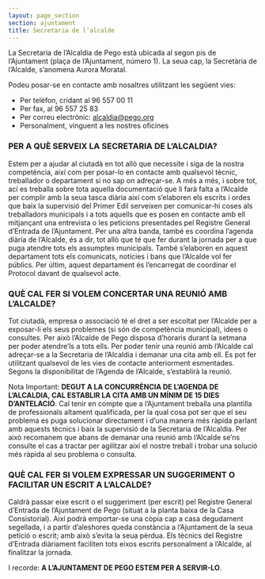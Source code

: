 ```yaml
---
layout: page_section
section: ajuntament
title: Secretaria de l'alcalde
---
```

La Secretaria de l’Alcaldia de Pego està ubicada al segon pis de l’Ajuntament (plaça  de l’Ajuntament,  número 1). La seua cap, la Secretària de l’Alcalde, s’anomena Aurora Moratal.

Podeu posar-se en  contacte amb nosaltres utilitzant les següent vies:

* Per telèfon, cridant al 96 557 00 11
* Per fax,  al 96 557 25 83
* Per correu electrònic: alcaldia@pego.org
* Personalment, vinguent a les nostres oficines

### PER A QUÈ SERVEIX LA SECRETARIA DE L’ALCALDIA?

Estem per a ajudar al ciutadà en tot allò que necessite i siga de la nostra competència, així com per posar-lo en contacte amb qualsevol tècnic, treballador o departament si no sap on adreçar-se. A més a més, i sobre  tot, ací es treballa sobre tota aquella documentació que li  farà falta a l’Alcalde per  complir amb la seua tasca diària així com s’elaboren els escrits i ordes que baix la supervisió del Primer Edil serveixen per comunicar-hi coses als treballadors municipals i a tots  aquells que es posen en contacte amb ell mitjançant una entrevista o les  peticions presentades pel Registre General d’Entrada de l’Ajuntament. Per una altra banda, també es coordina l’agenda diària de l’Alcalde, és a dir, tot allò que té que fer durant la jornada per a que puga atendre tots els assumptes municipals. També s’elaboren en aquest departament tots els comunicats, notícies i bans que l’Alcalde vol fer públics. Per últim, aquest departament és l’encarregat de coordinar el Protocol davant de qualsevol acte.

### QUÈ CAL FER SI VOLEM CONCERTAR UNA REUNIÓ AMB L’ALCALDE?

Tot ciutadà, empresa o associació té el dret a ser escoltat per l’Alcalde per a exposar-li els seus problemes (si són de competència municipal), idees o consultes. Per això l’Alcalde de Pego disposa d’horaris durant la setmana per poder atendre’ls a tots ells. Per poder tenir una reunió  amb l’Alcalde cal adreçar-se a  la Secretaria de l’Alcaldia i demanar una cita amb ell. Es pot fer utilitzant qualsevol de les vies de contacte anteriorment esmentades. Segons la disponibilitat de l’Agenda de l’Alcalde, s’establirà la reunió.

Nota Important: **DEGUT A LA CONCURRÈNCIA DE L’AGENDA DE L’ALCALDIA, CAL ESTABLIR LA CITA AMB UN MÍNIM DE 15 DIES D’ANTELACIÓ**. Cal tenir en compte que a l’Ajuntament treballa una plantilla de professionals altament qualificada, per la qual cosa pot ser que el seu problema es puga solucionar directament  i d’una manera més ràpida parlant amb aquests tècnics i baix la supervisió de la Secretaria de l’Alcaldia. Per això recomanem que abans de demanar una reunió amb l’Alcalde se’ns consulte el cas a tractar per agilitzar així el nostre treball i trobar una solució més ràpida al seu problema o consulta.

 

### QUÈ CAL FER SI VOLEM EXPRESSAR UN SUGGERIMENT O FACILITAR  UN ESCRIT A L’ALCALDE?

Caldrà passar eixe escrit o el suggeriment (per escrit) pel Registre General  d’Entrada de l’Ajuntament de Pego (situat a la planta baixa de la Casa Consistorial). Així podrà emportar-se una còpia cap a casa degudament segellada, i a partir d’aleshores queda constància a  l’Ajuntament de la seua petició o escrit; amb això s’evita la seua pèrdua. Els tècnics del Registre d’Entrada diàriament faciliten tots eixos escrits personalment a l’Alcalde, al finalitzar la jornada.

 

I recorde: **A L’AJUNTAMENT DE PEGO ESTEM PER A SERVIR-LO**.